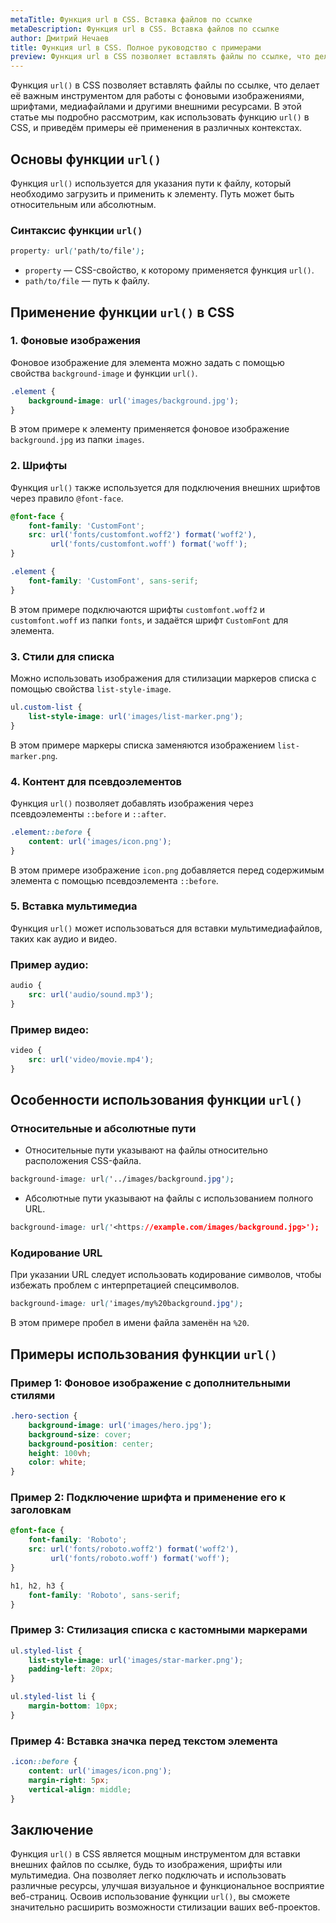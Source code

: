 ```yaml
---
metaTitle: Функция url в CSS. Вставка файлов по ссылке
metaDescription: Функция url в CSS. Вставка файлов по ссылке
author: Дмитрий Нечаев
title: Функция url в CSS. Полное руководство с примерами
preview: Функция url в CSS позволяет вставлять файлы по ссылке, что делает её важным инструментом для работы с фоновыми изображениями, шрифтами, медиафайлами и другими внешними ресурсами.
---
```


Функция `url()` в CSS позволяет вставлять файлы по ссылке, что делает её важным инструментом для работы с фоновыми изображениями, шрифтами, медиафайлами и другими внешними ресурсами. В этой статье мы подробно рассмотрим, как использовать функцию `url()` в CSS, и приведём примеры её применения в различных контекстах.

## Основы функции `url()`

Функция `url()` используется для указания пути к файлу, который необходимо загрузить и применить к элементу. Путь может быть относительным или абсолютным.

### Синтаксис функции `url()`

```css
property: url('path/to/file');

```

- `property` — CSS-свойство, к которому применяется функция `url()`.
- `path/to/file` — путь к файлу.

## Применение функции `url()` в CSS

### 1. Фоновые изображения

Фоновое изображение для элемента можно задать с помощью свойства `background-image` и функции `url()`.

```css
.element {
    background-image: url('images/background.jpg');
}

```

В этом примере к элементу применяется фоновое изображение `background.jpg` из папки `images`.

### 2. Шрифты

Функция `url()` также используется для подключения внешних шрифтов через правило `@font-face`.

```css
@font-face {
    font-family: 'CustomFont';
    src: url('fonts/customfont.woff2') format('woff2'),
         url('fonts/customfont.woff') format('woff');
}

.element {
    font-family: 'CustomFont', sans-serif;
}

```

В этом примере подключаются шрифты `customfont.woff2` и `customfont.woff` из папки `fonts`, и задаётся шрифт `CustomFont` для элемента.

### 3. Стили для списка

Можно использовать изображения для стилизации маркеров списка с помощью свойства `list-style-image`.

```css
ul.custom-list {
    list-style-image: url('images/list-marker.png');
}

```

В этом примере маркеры списка заменяются изображением `list-marker.png`.

### 4. Контент для псевдоэлементов

Функция `url()` позволяет добавлять изображения через псевдоэлементы `::before` и `::after`.

```css
.element::before {
    content: url('images/icon.png');
}

```

В этом примере изображение `icon.png` добавляется перед содержимым элемента с помощью псевдоэлемента `::before`.

### 5. Вставка мультимедиа

Функция `url()` может использоваться для вставки мультимедиафайлов, таких как аудио и видео.

### Пример аудио:

```css
audio {
    src: url('audio/sound.mp3');
}

```

### Пример видео:

```css
video {
    src: url('video/movie.mp4');
}

```

## Особенности использования функции `url()`

### Относительные и абсолютные пути

- Относительные пути указывают на файлы относительно расположения CSS-файла.

```css
background-image: url('../images/background.jpg');

```

- Абсолютные пути указывают на файлы с использованием полного URL.

```css
background-image: url('<https://example.com/images/background.jpg>');

```

### Кодирование URL

При указании URL следует использовать кодирование символов, чтобы избежать проблем с интерпретацией спецсимволов.

```css
background-image: url('images/my%20background.jpg');

```

В этом примере пробел в имени файла заменён на `%20`.

## Примеры использования функции `url()`

### Пример 1: Фоновое изображение с дополнительными стилями

```css
.hero-section {
    background-image: url('images/hero.jpg');
    background-size: cover;
    background-position: center;
    height: 100vh;
    color: white;
}

```

### Пример 2: Подключение шрифта и применение его к заголовкам

```css
@font-face {
    font-family: 'Roboto';
    src: url('fonts/roboto.woff2') format('woff2'),
         url('fonts/roboto.woff') format('woff');
}

h1, h2, h3 {
    font-family: 'Roboto', sans-serif;
}

```

### Пример 3: Стилизация списка с кастомными маркерами

```css
ul.styled-list {
    list-style-image: url('images/star-marker.png');
    padding-left: 20px;
}

ul.styled-list li {
    margin-bottom: 10px;
}

```

### Пример 4: Вставка значка перед текстом элемента

```css
.icon::before {
    content: url('images/icon.png');
    margin-right: 5px;
    vertical-align: middle;
}

```

## Заключение

Функция `url()` в CSS является мощным инструментом для вставки внешних файлов по ссылке, будь то изображения, шрифты или мультимедиа. Она позволяет легко подключать и использовать различные ресурсы, улучшая визуальное и функциональное восприятие веб-страниц. Освоив использование функции `url()`, вы сможете значительно расширить возможности стилизации ваших веб-проектов.